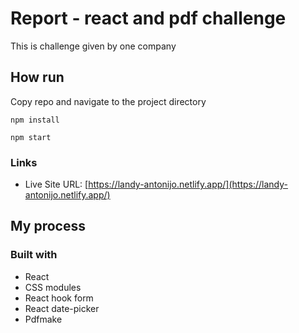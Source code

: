 # Report - react and pdf challenge

This is challenge given by one company

## How run

Copy repo and navigate to the project directory

`npm install`

`npm start`

### Links

- Live Site URL: [https://landy-antonijo.netlify.app/](https://landy-antonijo.netlify.app/)

## My process

### Built with

- React
- CSS modules
- React hook form
- React date-picker
- Pdfmake
